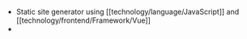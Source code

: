 - Static site generator using [[technology/language/JavaScript]] and [[technology/frontend/Framework/Vue]]
-